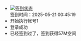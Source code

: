 - [![签到状态](https://github.com/womade/Cloud189-Actions/actions/workflows/main.yml/badge.svg?branch=main)](https://github.com/womade/Cloud189-Actions/actions/workflows/main.yml) <br> 签到时间：2025-05-21 00:45:19
- 开始执行帐号1
- 登录成功
- 已经签到过了，签到获得57M空间
